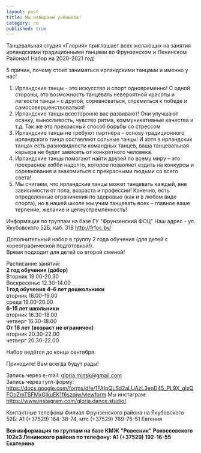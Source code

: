 ```yaml
---
layout: post
title: Мы набираем учеников!
category: ru
published: true
---
```


Танцевальная студия «Глория» приглашает всех желающих на занятия ирландскими традиционными танцами во Фрунзенском и Ленинском Районах! Набор на 2020-2021 год!

5 причин, почему стоит заниматься ирландскими танцами и именно у нас!

1. Ирландские танцы - это искусство и спорт одновременно! С одной стороны, это возможность танцевать невероятной красоты и легкости танцы – с другой, соревноваться, стремиться к победе и самосовершенствоваться! 
2. Ирландские танцы всесторонне вас развивают! Они улучшают осанку, выносливость, чувство ритма, коммуникативные качества и т.д. Так же это прекрасный способ борьбы со стрессом 
3. Ирландские танцы не требуют партнёра – основу традиционного ирландского танца составляют сольные танцы! И хотя в ирландских танцах есть разновидности командных танцев, ваша танцевальная карьера не будет зависеть от конкретного человека. 
4. Ирландские танцы помогают найти друзей по всему миру – это прекрасное хобби надолго, которое позволяет ездить на конкурсы и соревнования и знакомиться с прекрасными людьми со всего света!
5. Мы считаем, что ирландские танцы может танцевать каждый, вне зависимости от пола, возраста и профессии! Конечно, есть определенные ограничения по здоровью (как и в любом виде спорта), но в нашей школе мы учим танцевать всех – главное ваше терпение, желание и целеустремлённость! 

Информация по группам на базе ГУ "Фрунзенский ФОЦ" Наш адрес - ул. Якубовского 52Б, каб. 318 
<http://frfoc.by/>

Дополнительный набор в группу 2 года обучения (для детей с хореографической подготовкой!).  
Время подходит для детей со второй сменой!

Расписание занятий:  
**2 год обучения (добор)**  
Вторник 19.00-20.30  
Воскресенье 12.30-14.00  
**1 год обучения** 
**4–6 лет дошкольники**  
вторник 18.00-19.00  
среда 19.00-20.00    
**6-15 лет школьники**  
вторник     16.30-18.00  
четверг     16.30-18.00      
**От 16 лет (возраст не ограничен)**  
вторник 20.30-22.00    
четверг 20.30-22.00  
 
Набор ведётся до конца сентября.
 
Приходите! Вам всегда будут рады!

Запись через e-mail: [gloria.minsk@gmail.com](mailto:gloria.minsk@gmail.com)  
Запись через гугл-форму:
<https://docs.google.com/forms/d/e/1FAIpQLSd2aLUAzL3enD45_PL9X_gIxQFOoZmTSFMxGIkuEK1f6szqjw/viewform>
Мы инстаграм: https://www.instagram.com/gloria.dance.studio/

Контактные телефоны 
Филиал Фрунзенского района на Якубовского 52Б: А1 (+37529) 164-38-74, мтс (+37529) 769-75-51 Евгения    

**Вся информация по группам на базе КМЖ "Ровесник" Рокоссовского 102к3 Ленинского района по телефону: 
А1 (+37529) 192-16-55 Екатерина**
